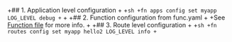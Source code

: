 +## 1. Application level configuration
 +
 +```sh
 +fn apps config set myapp LOG_LEVEL debug
 +```
 +
 +## 2. Function configuration from func.yaml
 +
 +See [Function file](../function-file.md) for more info.
 +
 +## 3. Route level configuration
 +
 +```sh
 +fn routes config set myapp hello2 LOG_LEVEL info
 +```